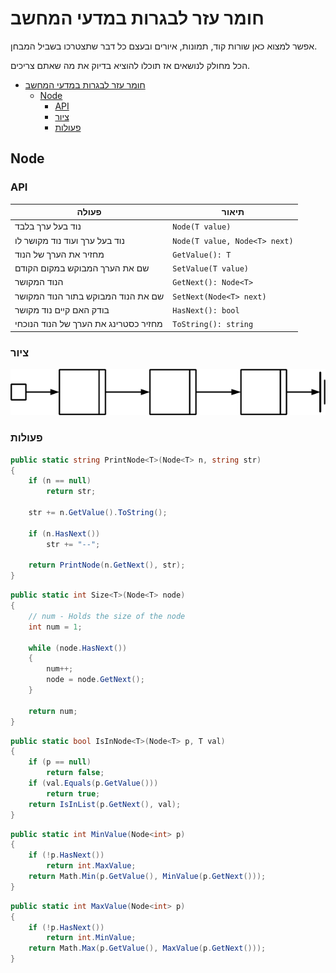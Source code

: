 # חומר עזר לבגרות במדעי המחשב

אפשר למצוא כאן שורות קוד, תמונות, איורים ובעצם כל דבר שתצטרכו בשביל המבחן.

הכל מחולק לנושאים אז תוכלו להוציא בדיוק את מה שאתם צריכים.

- [חומר עזר לבגרות במדעי המחשב](#חומר-עזר-לבגרות-במדעי-המחשב)
  - [Node](#node)
    - [API](#api)
    - [ציור](#ציור)
    - [פעולות](#פעולות)

## Node

### API

| פעולה | תיאור |
|-------|-------|
|נוד בעל ערך בלבד|`Node(T value)`|
|נוד בעל ערך ועוד נוד מקושר לו|`Node(T value, Node<T> next)`|
|מחזיר את הערך של הנוד|`GetValue(): T`|
|שם את הערך המבוקש במקום הקודם|`SetValue(T value)`|
|הנוד המקושר|`GetNext(): Node<T>`|
|שם את הנוד המבוקש בתור הנוד המקושר|`SetNext(Node<T> next)`|
|בודק האם קיים נוד מקושר|`HasNext(): bool`|
|מחזיר כסטרינג את הערך של הנוד הנוכחי|`ToString(): string`|

### ציור

![Node drawing](img/node.png)

### פעולות

```cs
public static string PrintNode<T>(Node<T> n, string str)
{
    if (n == null)
        return str;

    str += n.GetValue().ToString();

    if (n.HasNext())
        str += "--";

    return PrintNode(n.GetNext(), str);
}
```

```cs
public static int Size<T>(Node<T> node)
{
    // num - Holds the size of the node
    int num = 1;

    while (node.HasNext())
    {
        num++;
        node = node.GetNext();
    }

    return num;
}
```

```cs
public static bool IsInNode<T>(Node<T> p, T val)
{
    if (p == null)
        return false;
    if (val.Equals(p.GetValue()))
        return true;
    return IsInList(p.GetNext(), val);
}
```

```cs
public static int MinValue(Node<int> p)
{
    if (!p.HasNext())
        return int.MaxValue;
    return Math.Min(p.GetValue(), MinValue(p.GetNext()));
}
```

```cs
public static int MaxValue(Node<int> p)
{
    if (!p.HasNext())
        return int.MinValue;
    return Math.Max(p.GetValue(), MaxValue(p.GetNext()));
}
```